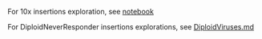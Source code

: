 For 10x insertions exploration, see [notebook](10x_novel_insertions.ipynb)

For DiploidNeverResponder insertions explorations, see [DiploidViruses.md](DiploidViruses.md)
